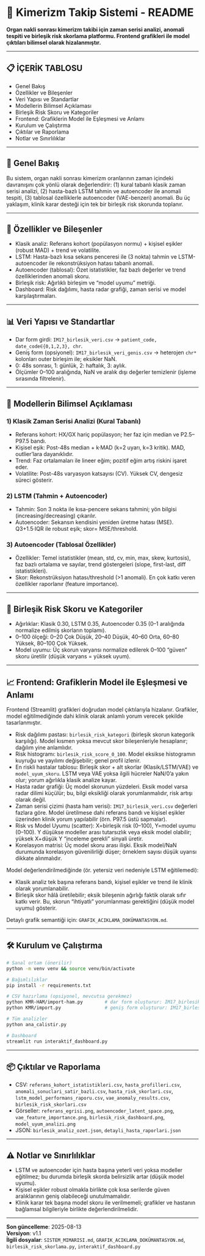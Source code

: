 # 🎯 Kimerizm Takip Sistemi - README

**Organ nakli sonrası kimerizm takibi için zaman serisi analizi, anomali tespiti ve birleşik risk skorlama platformu. Frontend grafikleri ile model çıktıları bilimsel olarak hizalanmıştır.**

---

## 📋 İÇERİK TABLOSU
- Genel Bakış
- Özellikler ve Bileşenler
- Veri Yapısı ve Standartlar
- Modellerin Bilimsel Açıklaması
- Birleşik Risk Skoru ve Kategoriler
- Frontend: Grafiklerin Model ile Eşleşmesi ve Anlamı
- Kurulum ve Çalıştırma
- Çıktılar ve Raporlama
- Notlar ve Sınırlılıklar

---

## 🧬 Genel Bakış
Bu sistem, organ nakli sonrası kimerizm oranlarının zaman içindeki davranışını çok yönlü olarak değerlendirir: (1) kural tabanlı klasik zaman serisi analizi, (2) hasta-bazlı LSTM tahmin ve autoencoder ile anomali tespiti, (3) tablosal özelliklerle autoencoder (VAE-benzeri) anomali. Bu üç yaklaşım, klinik karar desteği için tek bir birleşik risk skorunda toplanır.

---

## 🚀 Özellikler ve Bileşenler
- Klasik analiz: Referans kohort (popülasyon normu) + kişisel eşikler (robust MAD) + trend ve volatilite.
- LSTM: Hasta-bazlı kısa sekans penceresi ile (3 nokta) tahmin ve LSTM-autoencoder ile rekonstrüksiyon hatası tabanlı anomali.
- Autoencoder (tablosal): Özet istatistikler, faz bazlı değerler ve trend özelliklerinden anomali skoru.
- Birleşik risk: Ağırlıklı birleşim ve “model uyumu” metriği.
- Dashboard: Risk dağılımı, hasta radar grafiği, zaman serisi ve model karşılaştırmaları.

---

## 📊 Veri Yapısı ve Standartlar
- Dar form girdi: `IM17_birlesik_veri.csv` → `patient_code, date_code∈{0,1,2,3}, chr`.
- Geniş form (opsiyonel): `IM17_birlesik_veri_genis.csv` → heterojen `chr*` kolonları outer birleşim ile; eksikler NaN.
- 0: 48s sonrası, 1: günlük, 2: haftalık, 3: aylık.
- Ölçümler 0–100 aralığında, NaN ve aralık dışı değerler temizlenir (işleme sırasında filtrelenir).

---

## 🤖 Modellerin Bilimsel Açıklaması
### 1) Klasik Zaman Serisi Analizi (Kural Tabanlı)
- Referans kohort: HX/GX hariç popülasyon; her faz için median ve P2.5–P97.5 bandı.
- Kişisel eşik: Post-48s median + k·MAD (k=2 uyarı, k=3 kritik). MAD, outlier’lara dayanıklıdır.
- Trend: Faz ortalamaları ile lineer eğim; pozitif eğim artış riskini işaret eder.
- Volatilite: Post-48s varyasyon katsayısı (CV). Yüksek CV, dengesiz süreci gösterir.

### 2) LSTM (Tahmin + Autoencoder)
- Tahmin: Son 3 nokta ile kısa-pencere sekans tahmini; yön bilgisi (increasing/decreasing) çıkarılır.
- Autoencoder: Sekansın kendisini yeniden üretme hatası (MSE). Q3+1.5·IQR ile robust eşik; skor= MSE/threshold.

### 3) Autoencoder (Tablosal Özellikler)
- Özellikler: Temel istatistikler (mean, std, cv, min, max, skew, kurtosis), faz bazlı ortalama ve sayılar, trend göstergeleri (slope, first-last, diff istatistikleri).
- Skor: Rekonstrüksiyon hatası/threshold (>1 anomali). En çok katkı veren özellikler raporlanır (feature importance).

---

## 🎯 Birleşik Risk Skoru ve Kategoriler
- Ağırlıklar: Klasik 0.30, LSTM 0.35, Autoencoder 0.35 (0–1 aralığında normalize edilmiş skorların toplamı).
- 0–100 ölçeği: 0–20 Çok Düşük, 20–40 Düşük, 40–60 Orta, 60–80 Yüksek, 80–100 Çok Yüksek.
- Model uyumu: Üç skorun varyansı normalize edilerek 0–100 “güven” skoru üretilir (düşük varyans = yüksek uyum).

---

## 📈 Frontend: Grafiklerin Model ile Eşleşmesi ve Anlamı
Frontend (Streamlit) grafikleri doğrudan model çıktılarıyla hizalanır. Grafikler, model eğitilmediğinde dahi klinik olarak anlamlı yorum verecek şekilde tasarlanmıştır.

- Risk dağılımı pastası: `birlesik_risk_kategori` (birleşik skorun kategorik karşılığı). Model kısmen yoksa mevcut skor bileşenleriyle hesaplanır; dağılım yine anlamlıdır.
- Risk histogramı: `birlesik_risk_score_0_100`. Model eksikse histogramın kuyruğu ve yayılımı değişebilir; genel profil izlenir.
- En riskli hastalar tablosu: Birleşik skor + alt skorlar (Klasik/LSTM/VAE) ve `model_uyum_skoru`. LSTM veya VAE yoksa ilgili hücreler NaN/0’a yakın olur; yorum ağırlıkla klasik analize kayar.
- Hasta radar grafiği: Üç model skorunun yüzdeleri. Eksik model varsa radar dilimi küçülür; bu, bilgi eksikliği olarak yorumlanmalıdır, risk artışı olarak değil.
- Zaman serisi çizimi (hasta ham verisi): `IM17_birlesik_veri.csv` değerleri fazlara göre. Model üretilmese dahi referans bandı ve kişisel eşikler üzerinden klinik yorum yapılabilir (örn. P97.5 üstü sapmalar).
- Risk vs Model Uyumu (scatter): X=birleşik risk (0–100), Y=model uyumu (0–100). Y düşükse modeller arası tutarsızlık veya eksik model olabilir; yüksek X+düşük Y “inceleme gerekli” sinyali üretir.
- Korelasyon matrisi: Üç model skoru arası ilişki. Eksik model/NaN durumunda korelasyon güvenilirliği düşer; örneklem sayısı düşük uyarısı dikkate alınmalıdır.

Model değerlendirilmediğinde (ör. yetersiz veri nedeniyle LSTM eğitilemedi):
- Klasik analiz tek başına referans bandı, kişisel eşikler ve trend ile klinik olarak yorumlanabilir.
- Birleşik skor hâlâ üretilebilir; eksik bileşenin ağırlığı faktik olarak sıfır katkı verir. Bu, skorun “ihtiyatlı” yorumlanması gerektiğini (düşük model uyumu) gösterir.

Detaylı grafik semantiği için: `GRAFIK_ACIKLAMA_DOKÜMANTASYON.md`.

---

## 🛠️ Kurulum ve Çalıştırma
```bash
# Sanal ortam (önerilir)
python -m venv venv && source venv/bin/activate

# Bağımlılıklar
pip install -r requirements.txt

# CSV hazırlama (opsiyonel, mevcutsa gerekmez)
python KMR-HAM/import-ham.py        # dar form oluşturur: IM17_birlesik_veri.csv
python KMR/import.py                # geniş form oluşturur: IM17_birlesik_veri_genis.csv

# Tüm analizler
python ana_calistir.py

# Dashboard
streamlit run interaktif_dashboard.py
```

---

## 📦 Çıktılar ve Raporlama
- CSV: `referans_kohort_istatistikleri.csv`, `hasta_profilleri.csv`, `anomali_sonuclari_satir_bazli.csv`, `hasta_risk_skorlari.csv`, `lstm_model_performans_raporu.csv`, `vae_anomaly_results.csv`, `birlesik_risk_skorlari.csv`
- Görseller: `referans_egrisi.png`, `autoencoder_latent_space.png`, `vae_feature_importance.png`, `birlesik_risk_dashboard.png`, `model_uyum_analizi.png`
- JSON: `birlesik_analiz_ozet.json`, `detayli_hasta_raporlari.json`

---

## ⚠️ Notlar ve Sınırlılıklar
- LSTM ve autoencoder için hasta başına yeterli veri yoksa modeller eğitilmez; bu durumda birleşik skorda belirsizlik artar (düşük model uyumu).
- Kişisel eşikler robust olmakla birlikte çok kısa serilerde güven aralıklarının geniş olabileceği unutulmamalıdır.
- Klinik karar tek başına model skoru ile verilmemeli; grafikler ve hastanın bağlamsal bilgileriyle birlikte değerlendirilmelidir.

---

**Son güncelleme**: 2025-08-13  
**Versiyon**: v1.1  
**İlgili dosyalar**: `SISTEM_MIMARISI.md`, `GRAFIK_ACIKLAMA_DOKÜMANTASYON.md`, `birlesik_risk_skorlama.py`, `interaktif_dashboard.py`
